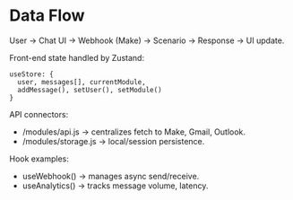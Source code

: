 # Data Flow
User → Chat UI → Webhook (Make) → Scenario → Response → UI update.

Front-end state handled by Zustand:
```
useStore: {
  user, messages[], currentModule,
  addMessage(), setUser(), setModule()
}
```

API connectors:
- /modules/api.js → centralizes fetch to Make, Gmail, Outlook.
- /modules/storage.js → local/session persistence.

Hook examples:
- useWebhook() → manages async send/receive.
- useAnalytics() → tracks message volume, latency.
